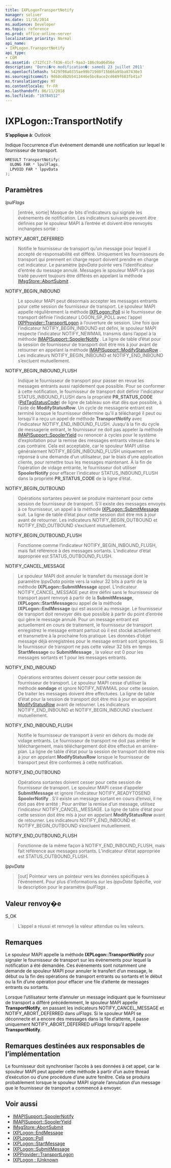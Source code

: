 ```yaml
---
title: IXPLogonTransportNotify
manager: soliver
ms.date: 11/16/2014
ms.audience: Developer
ms.topic: reference
ms.prod: office-online-server
localization_priority: Normal
api_name:
- IXPLogon.TransportNotify
api_type:
- COM
ms.assetid: c712fc17-f436-41cf-9aa3-186c9a86d56e
description: 'Derni�re modification�: samedi 23 juillet 2011'
ms.openlocfilehash: 5429f98a0335ae99b719d0f15b66a95ba87430e3
ms.sourcegitcommit: 9d60cd82b5413446e5bc8ace2cd689f683fb41a7
ms.translationtype: MT
ms.contentlocale: fr-FR
ms.lasthandoff: 06/11/2018
ms.locfileid: "19784512"
---
```

# <a name="ixplogontransportnotify"></a>IXPLogon::TransportNotify

**S’applique à**: Outlook 
  
Indique l’occurrence d’un événement demandé une notification sur lequel le fournisseur de transport.
  
```cpp
HRESULT TransportNotify(
  ULONG FAR * lpulFlags,
  LPVOID FAR * lppvData
);
```

## <a name="parameters"></a>Paramètres

 _lpulFlags_
  
> [entrée, sortie] Masque de bits d’indicateurs qui signale les événements de notification. Les indicateurs suivants peuvent être définies par le spouleur MAPI à l’entrée et doivent être renvoyés inchangées sortie :
    
NOTIFY_ABORT_DEFERRED 
  
> Notifie le fournisseur de transport qu’un message pour lequel il accepté de responsabilité est différé. Uniquement les fournisseurs de transport qui prennent en charge report doivent prendre en charge cet indicateur. Le paramètre _lppvData_ pointe vers l’identificateur d’entrée du message annulé. Messages le spouleur MAPI n’a pas traité peuvent toujours être différés en appelant la méthode [IMsgStore::AbortSubmit](imsgstore-abortsubmit.md) . 
    
NOTIFY_BEGIN_INBOUND 
  
> Le spouleur MAPI peut désormais accepter les messages entrants pour cette session de fournisseur de transport. Le spouleur MAPI appelle régulièrement la méthode [IXPLogon::Poll](ixplogon-poll.md) si le fournisseur de transport définie l’indicateur LOGON_SP_POLL avec l’appel [IXPProvider::TransportLogon](ixpprovider-transportlogon.md) à l’ouverture de session. Une fois que l’indicateur NOTIFY_BEGIN_INBOUND est défini, le spouleur MAPI respecte l’indicateur NOTIFY_NEWMAIL transmis dans l’appel à la méthode [IMAPISupport::SpoolerNotify](imapisupport-spoolernotify.md) . La ligne de table d’état pour la session de fournisseur de transport doit être mis à jour avant de retourner en appelant la méthode [IMAPISupport::ModifyStatusRow](imapisupport-modifystatusrow.md) . Les indicateurs NOTIFY_BEGIN_INBOUND et NOTIFY_END_INBOUND s’excluent mutuellement. 
    
NOTIFY_BEGIN_INBOUND_FLUSH 
  
> Indique le fournisseur de transport pour passer en revue les messages entrants aussi rapidement que possible. Pour se conformer à cette notification, le fournisseur de transport doit définir l’indicateur STATUS_INBOUND_FLUSH dans la propriété **PR_STATUS_CODE** ([PidTagStatusCode](pidtagstatuscode-canonical-property.md)) de ligne de tableau son état dès que possible, à l’aide de **ModifyStatusRow**. Un cycle de messagerie entrant est terminé lorsque le fournisseur détermine qu’il a téléchargé il peut ou lorsqu’il a reçu un appel de méthode **TransportNotify** avec l’indicateur NOTIFY_END_INBOUND_FLUSH. Jusqu'à la fin du cycle de messagerie entrant, le fournisseur ne doit pas appeler la méthode [IMAPISupport::SpoolerYield](imapisupport-spooleryield.md) ou renoncer à cycles pour le système d’exploitation pour la remise des messages entrants vitesse dans le cas contraire. Cela est acceptable, car le spouleur MAPI utilise généralement NOTIFY_BEGIN_INBOUND_FLUSH uniquement en réponse à une demande d’un utilisateur, par le biais d’une application cliente, pour remettre tous les messages maintenant. À la fin de l’opération de vidage entrante, le fournisseur doit utiliser **SpoolerNotify** pour effacer l’indicateur STATUS_INBOUND_FLUSH dans la propriété **PR_STATUS_CODE** de la ligne d’état. 
    
NOTIFY_BEGIN_OUTBOUND 
  
> Opérations sortantes peuvent se produire maintenant pour cette session de fournisseur de transport. S’il existe des messages envoyés à ce fournisseur, un appel à la méthode [IXPLogon::SubmitMessage](ixplogon-submitmessage.md) suit. La ligne de table d’état pour cette session doit être mis à jour avant de retourner. Les indicateurs NOTIFY_BEGIN_OUTBOUND et NOTIFY_END_OUTBOUND s’excluent mutuellement. 
    
NOTIFY_BEGIN_OUTBOUND_FLUSH 
  
> Fonctionne comme l’indicateur NOTIFY_BEGIN_INBOUND_FLUSH, mais fait référence à des messages sortants. L’indicateur d’état appropriée est STATUS_OUTBOUND_FLUSH.
    
NOTIFY_CANCEL_MESSAGE 
  
> Le spouleur MAPI doit annuler le transfert du message dont le paramètre _lppvData_ pointe vers la valeur 32 bits à partir de la méthode **IXPLogon::SubmitMessage** appel. L’indicateur NOTIFY_CANCEL_MESSAGE peut être défini sans le fournisseur de transport ayant renvoyé à partir de la **SubmitMessage**, **IXPLogon::StartMessage**ou appel de la méthode **IXPLogon::EndMessage** qui est associé au message. Le fournisseur de transport doit renvoyer dès que possible à partir du point d’entrée qui gère le message annulé. Pour un message entrant est actuellement en cours de traitement, le fournisseur de transport enregistrez le message entrant partout où il est stocké actuellement et transmettre à la prochaine fois pratique. Les données d’objet message déjà enregistrées pour le message entrant sont ignorées. Si le fournisseur de transport ne pas cette valeur 32 bits en temps **StartMessage** ou **SubmitMessage** , la valeur est 0 pour les messages sortants et 1 pour les messages entrants. 
    
NOTIFY_END_INBOUND 
  
> Opérations entrantes doivent cesser pour cette session de fournisseur de transport. Le spouleur MAPI cesse d’utiliser la méthode **sondage** et ignore NOTIFY_NEWMAIL pour cette session. De traiter les messages doivent être effectuées. La ligne de table d’état pour la session de transport doit être mis à jour en appelant [ModifyStatusRow](imapisupport-modifystatusrow.md) avant de retourner. Les indicateurs NOTIFY_END_INBOUND et NOTIFY_BEGIN_INBOUND s’excluent mutuellement. 
    
NOTIFY_END_INBOUND_FLUSH 
  
> Notifie le fournisseur de transport à venir en dehors du mode de vidage entrants. Le fournisseur de transport ne doit pas arrêter le téléchargement, mais téléchargement doit être effectué en arrière-plan. La ligne de table d’état pour la session de transport doit être mis à jour en appelant **ModifyStatusRow** lorsque le fournisseur de transport peut être conformes à cette notification. 
    
NOTIFY_END_OUTBOUND 
  
> Opérations sortantes doivent cesser pour cette session de fournisseur de transport. Le spouleur MAPI cesse d’appeler **SubmitMessage** et ignore l’indicateur NOTIFY_READYTOSEND **SpoolerNotify** . S’il existe un message sortant en cours d’envoi, il ne doit pas être arrêté ; Pour arrêter la remise d’un message, utilisez l’indicateur NOTIFY_CANCEL_MESSAGE. La ligne de table d’état pour cette session doit être mis à jour en appelant **ModifyStatusRow** avant de retourner. Les indicateurs NOTIFY_END_INBOUND et NOTIFY_BEGIN_OUTBOUND s’excluent mutuellement. 
    
NOTIFY_END_OUTBOUND_FLUSH 
  
> Fonctionne de la même façon à NOTIFY_END_INBOUND_FLUSH, mais fait référence aux messages sortants. L’indicateur d’état appropriée est STATUS_OUTBOUND_FLUSH.
    
 _lppvData_
  
> [out] Pointeur vers un pointeur vers les données spécifiques à l’événement. Pour plus d’informations sur les _lppvData_ Spécifie, voir la description pour le paramètre _lpulFlags_ . 
    
## <a name="return-value"></a>Valeur renvoy�e

S_OK 
  
> L’appel a réussi et renvoyé la valeur attendue ou les valeurs.
    
## <a name="remarks"></a>Remarques

Le spouleur MAPI appelle la méthode **IXPLogon::TransportNotify** pour signaler le fournisseur de transport sur les événements pour lequel la notification a été demandée. Ces événements sont notamment une demande de spouleur MAPI pour annuler le transfert d’un message, le début ou la fin des opérations de transport entrants ou sortants et le début ou la fin d’une opération pour effacer une file d’attente de messages entrants ou sortants. 
  
Lorsque l’utilisateur tente d’annuler un message indiquant que le fournisseur de transport a différé précédemment, le spouleur MAPI appelle **TransportNotify**, en passant les indicateurs NOTIFY_CANCEL_MESSAGE et NOTIFY_ABORT_DEFERRED dans _ulFlags_. Si le spouleur MAPI se déconnecte et a encore des messages dans la file d’attente, il passe uniquement NOTIFY_ABORT_DEFERRED _ulFlags_ lorsqu’il appelle **TransportNotify**.
  
## <a name="notes-to-implementers"></a>Remarques destinées aux responsables de l’implémentation

Le fournisseur doit synchroniser l’accès à ses données à cet appel, car le spouleur MAPI peut appeler cette méthode à partir d’un autre thread d’exécution ou d’une procédure d’une autre fenêtre. Cela se produira probablement lorsque le spouleur MAPI signale l’annulation d’un message que le fournisseur de transport a commencé à envoyer.
  
## <a name="see-also"></a>Voir aussi

- [IMAPISupport::SpoolerNotify](imapisupport-spoolernotify.md) 
- [IMAPISupport::SpoolerYield](imapisupport-spooleryield.md) 
- [IMsgStore::AbortSubmit](imsgstore-abortsubmit.md) 
- [IXPLogon::EndMessage](ixplogon-endmessage.md) 
- [IXPLogon::Poll](ixplogon-poll.md)
- [IXPLogon::StartMessage](ixplogon-startmessage.md)
- [IXPLogon::SubmitMessage](ixplogon-submitmessage.md)
- [IXPProvider::TransportLogon](ixpprovider-transportlogon.md)
- [IXPLogon : IUnknown](ixplogoniunknown.md)

